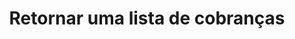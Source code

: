 ---
title: Retornar uma lista de cobranças
api:
  file: teste Bruninho.json
  operationId: get_orders-list
hidden: false
---